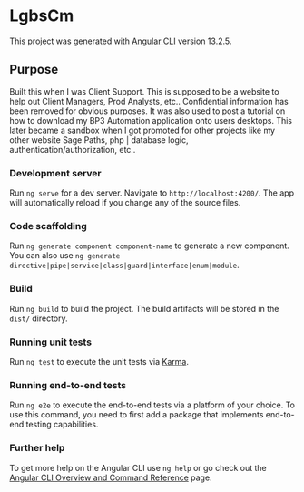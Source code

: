 # LgbsCm

This project was generated with [Angular CLI](https://github.com/angular/angular-cli) version 13.2.5.

## **Purpose**

Built this when I was Client Support. This is supposed to be a website to help out Client Managers, Prod Analysts, etc.. Confidential information has been removed for obvious purposes. It was also used to post a tutorial on how to download my BP3 Automation application onto users desktops. This later became a sandbox when I got promoted for other projects like my other website Sage Paths, php | database logic, authentication/authorization, etc.. 

### Development server

Run `ng serve` for a dev server. Navigate to `http://localhost:4200/`. The app will automatically reload if you change any of the source files.

### Code scaffolding

Run `ng generate component component-name` to generate a new component. You can also use `ng generate directive|pipe|service|class|guard|interface|enum|module`.

### Build

Run `ng build` to build the project. The build artifacts will be stored in the `dist/` directory.

### Running unit tests

Run `ng test` to execute the unit tests via [Karma](https://karma-runner.github.io).

### Running end-to-end tests

Run `ng e2e` to execute the end-to-end tests via a platform of your choice. To use this command, you need to first add a package that implements end-to-end testing capabilities.

### Further help

To get more help on the Angular CLI use `ng help` or go check out the [Angular CLI Overview and Command Reference](https://angular.io/cli) page.

